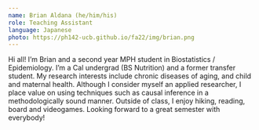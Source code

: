 ```yaml
---
name: Brian Aldana (he/him/his)
role: Teaching Assistant
language: Japanese
photo: https://ph142-ucb.github.io/fa22/img/brian.png
---
```


Hi all! I’m Brian and a second year MPH student in Biostatistics / Epidemiology. I’m a Cal undergrad (BS Nutrition) and a former transfer student. My research interests include chronic diseases of aging, and child and maternal health. Although I consider myself an applied researcher, I place value on using techniques such as causal inference in a methodologically sound manner. Outside of class, I enjoy hiking, reading, board and videogames. Looking forward to a great semester with everybody!